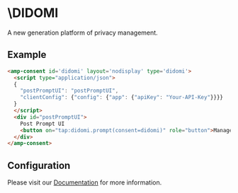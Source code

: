 <!---
Copyright 2019 The AMP HTML Authors. All Rights Reserved.

Licensed under the Apache License, Version 2.0 (the "License");
you may not use this file except in compliance with the License.
You may obtain a copy of the License at

      http://www.apache.org/licenses/LICENSE-2.0

Unless required by applicable law or agreed to in writing, software
distributed under the License is distributed on an "AS-IS" BASIS,
WITHOUT WARRANTIES OR CONDITIONS OF ANY KIND, either express or implied.
See the License for the specific language governing permissions and
limitations under the License.
-->

# \DIDOMI

A new generation platform of privacy management.

## Example

```html
<amp-consent id='didomi' layout='nodisplay' type='didomi'>
  <script type="application/json">
  {
    "postPromptUI": "postPromptUI",
    "clientConfig": {"config": {"app": {"apiKey": "Your-API-Key"}}}}
  }
  </script>
  <div id="postPromptUI">
    Post Prompt UI
    <button on="tap:didomi.prompt(consent=didomi)" role="button">Manage</button>
  </div>
</amp-consent>
```

## Configuration

Please visit our [Documentation](https://developers.didomi.io/) for more information.

